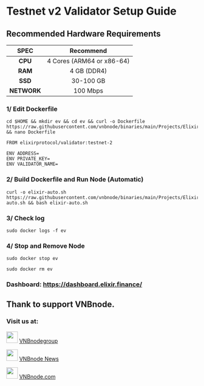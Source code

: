 # Testnet v2 Validator Setup Guide

## Recommended Hardware Requirements 

|   SPEC      |        Recommend          |
| :---------: | :-----------------------: |
|   **CPU**   | 4 Cores (ARM64 or x86-64) |
|   **RAM**   |        4 GB (DDR4)        |
|   **SSD**   |        30-100 GB          |
| **NETWORK** |        100 Mbps           |


### 1/ Edit Dockerfile
```
cd $HOME && mkdir ev && cd ev && curl -o Dockerfile https://raw.githubusercontent.com/vnbnode/binaries/main/Projects/Elixir/Dockerfile && nano Dockerfile
```
```
FROM elixirprotocol/validator:testnet-2

ENV ADDRESS=
ENV PRIVATE_KEY=
ENV VALIDATOR_NAME=
```
### 2/ Build Dockerfile and Run Node (Automatic)
```
curl -o elixir-auto.sh https://raw.githubusercontent.com/vnbnode/binaries/main/Projects/Elixir/elixir-auto.sh && bash elixir-auto.sh
```
### 3/ Check log
```
sudo docker logs -f ev
```
### 4/ Stop and Remove Node
```
sudo docker stop ev
```
```
sudo docker rm ev
```

### Dashboard: https://dashboard.elixir.finance/

## Thank to support VNBnode.
### Visit us at:

<img src="https://user-images.githubusercontent.com/50621007/183283867-56b4d69f-bc6e-4939-b00a-72aa019d1aea.png" width="30"/> <a href="https://t.me/VNBnodegroup" target="_blank">VNBnodegroup</a>

<img src="https://user-images.githubusercontent.com/50621007/183283867-56b4d69f-bc6e-4939-b00a-72aa019d1aea.png" width="30"/> <a href="https://t.me/Vnbnode" target="_blank">VNBnode News</a>

<img src="binaries/Logo/VNBnode.jpg" width="30"/> <a href="https://VNBnode.com" target="_blank">VNBnode.com</a>